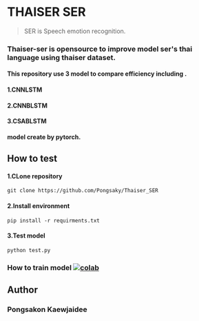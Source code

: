 # THAISER SER

> SER is Speech emotion recognition.
### Thaiser-ser is opensource to improve model ser's thai language using thaiser dataset.
#### This repository use 3 model to compare efficiency including .
#### 1.CNNLSTM 
#### 2.CNNBLSTM
#### 3.CSABLSTM
#### model create by pytorch.

## How to test
#### 1.CLone repository
``` shell
git clone https://github.com/Pongsaky/Thaiser_SER
```
#### 2.Install environment
``` shell
pip install -r requirments.txt
```
#### 3.Test model
``` shell
python test.py
```

### How to train model [![colab](https://colab.research.google.com/assets/colab-badge.svg)](https://colab.research.google.com/drive/1HbrvlFtNWCYdYFZX5JDGJd_WuVNjAbbP?usp=sharing)

## Author
### Pongsakon Kaewjaidee
